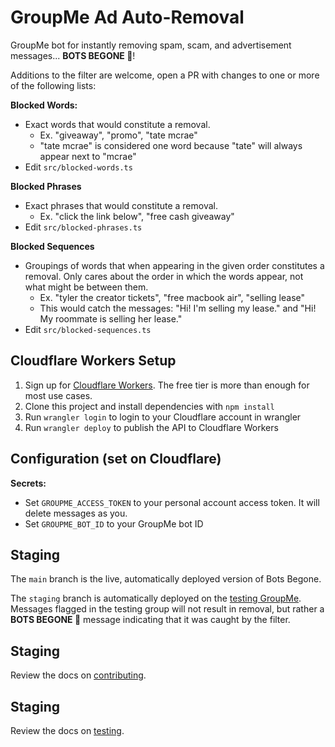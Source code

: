 # GroupMe Ad Auto-Removal
GroupMe bot for instantly removing spam, scam, and advertisement messages... **BOTS BEGONE 🤬**!

Additions to the filter are welcome, open a PR with changes to one or more of the following lists:

**Blocked Words:**

- Exact words that would constitute a removal. 
    - Ex. "giveaway", "promo", "tate mcrae"
    - "tate mcrae" is considered one word because "tate" will always appear next to "mcrae"
- Edit `src/blocked-words.ts`

**Blocked Phrases**

- Exact phrases that would constitute a removal. 
    - Ex. "click the link below", "free cash giveaway"
- Edit `src/blocked-phrases.ts`

**Blocked Sequences**

- Groupings of words that when appearing in the given order constitutes a removal. Only cares about the order in which the words appear, not what might be between them. 
    - Ex. "tyler the creator tickets", "free macbook air", "selling lease"
    - This would catch the messages: "Hi! I'm selling my lease." and "Hi! My roommate is selling her lease."
- Edit `src/blocked-sequences.ts`

## Cloudflare Workers Setup

1. Sign up for [Cloudflare Workers](https://workers.dev). The free tier is more than enough for most use cases.
2. Clone this project and install dependencies with `npm install`
3. Run `wrangler login` to login to your Cloudflare account in wrangler
4. Run `wrangler deploy` to publish the API to Cloudflare Workers

## Configuration (set on Cloudflare)

**Secrets:**

- Set `GROUPME_ACCESS_TOKEN` to your personal account access token. It will delete messages as you.
- Set `GROUPME_BOT_ID` to your GroupMe bot ID

## Staging
The `main` branch is the live, automatically deployed version of Bots Begone.

The `staging` branch is automatically deployed on the [testing GroupMe](https://groupme.com/join_group/109616610/4Lu7g3V8). Messages flagged in the testing group will not result in removal, but rather a **BOTS BEGONE 🤬** message indicating that it was caught by the filter.

## Staging

Review the docs on [contributing](/CONTRIBUTING.md).

## Staging

Review the docs on [testing](/test/TESTING.md).
